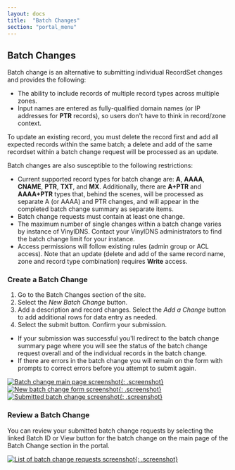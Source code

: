 ```yaml
---
layout: docs
title:  "Batch Changes"
section: "portal_menu"
---
```


## Batch Changes
Batch change is an alternative to submitting individual RecordSet changes and provides the following:

* The ability to include records of multiple record types across multiple zones.
* Input names are entered as fully-qualified domain names (or IP addresses for **PTR** records), so users don't have to think in record/zone context.

To update an existing record, you must delete the record first and add all expected records within the same batch; a delete and add of the same recordset within a batch change request will be processed as an update.

Batch changes are also susceptible to the following restrictions:
* Current supported record types for batch change are: **A**, **AAAA**, **CNAME**, **PTR**, **TXT**, and **MX**. Additionally, there are **A+PTR** and **AAAA+PTR** types that, behind the scenes, will be processed as separate A (or AAAA) and PTR changes, and will appear in the completed batch change summary as separate items.
* Batch change requests must contain at least one change.
* The maximum number of single changes within a batch change varies by instance of VinylDNS. Contact your VinylDNS administrators to find the batch change limit for your instance.
* Access permissions will follow existing rules (admin group or ACL access). Note that an update (delete and add of the same record name, zone and record type combination) requires **Write** access.

### Create a Batch Change
1. Go to the Batch Changes section of the site.
1. Select the *New Batch Change* button.
1. Add a description and record changes. Select the *Add a Change* button to add additional rows for data entry as needed.
1. Select the submit button. Confirm your submission.
 - If your submission was successful you'll redirect to the batch change summary page where you will see the status of the batch change request overall and of the individual records in the batch change.
 - If there are errors in the batch change you will remain on the form with prompts to correct errors before you attempt to submit again.

[![Batch change main page screenshot](../img/portal/batch-change-main-annotated.png){: .screenshot}](../img/portal/batch-change-main-annotated.png)
[![New batch change form screenshot](../img/portal/batch-change-new-annotated.png){: .screenshot}](../img/portal/batch-change-new-annotated.png)
[![Submitted batch change screenshot](../img/portal/batch-change-summary.png){: .screenshot}](../img/portal/batch-change-summary.png)

### Review a Batch Change
You can review your submitted batch change requests by selecting the linked Batch ID or View button for the batch change on the main page of the Batch Change section in the portal.

[![List of batch change requests screenshot](../img/portal/batch-change-list-annotated.png){: .screenshot}](../img/portal/batch-change-annotated.png)
